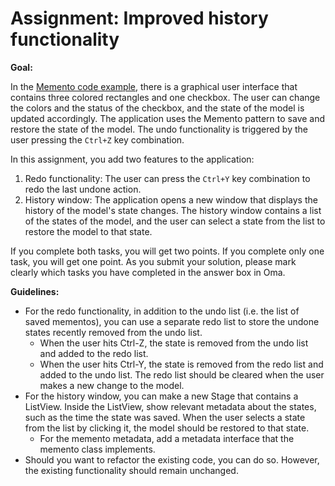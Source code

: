 # Assignment: Improved history functionality

**Goal:**

In the [Memento code example](../examples/memento.md), there is a graphical user interface that contains three colored rectangles and one checkbox. The user can change the colors and the status of the checkbox, and the state of the model is updated accordingly. The application uses the Memento pattern to save and restore the state of the model. The undo functionality is triggered by the user pressing the `Ctrl+Z` key combination.

In this assignment, you add two features to the application:

1. Redo functionality: The user can press the `Ctrl+Y` key combination to redo the last undone action.
2. History window: The application opens a new window that displays the history of the model's state changes. The history window contains a list of the states of the model, and the user can select a state from the list to restore the model to that state.

If you complete both tasks, you will get two points. If you complete only one task, you will get one point. As you submit your solution, please mark clearly which tasks you have completed in the answer box in Oma.

**Guidelines:**

- For the redo functionality, in addition to the undo list (i.e. the list of saved mementos), you can use a separate redo list to store the undone states recently removed from the undo list.
    - When the user hits Ctrl-Z, the state is removed from the undo list and added to the redo list.
    - When the user hits Ctrl-Y, the state is removed from the redo list and added to the undo list. The redo list should be cleared when the user makes a new change to the model.
- For the history window, you can make a new Stage that contains a ListView. Inside the ListView, show relevant metadata about the states, such as the time the state was saved. When the user selects a state from the list by clicking it, the model should be restored to that state.
   - For the memento metadata, add a metadata interface that the memento class implements.
- Should you want to refactor the existing code, you can do so. However, the existing functionality should remain unchanged.